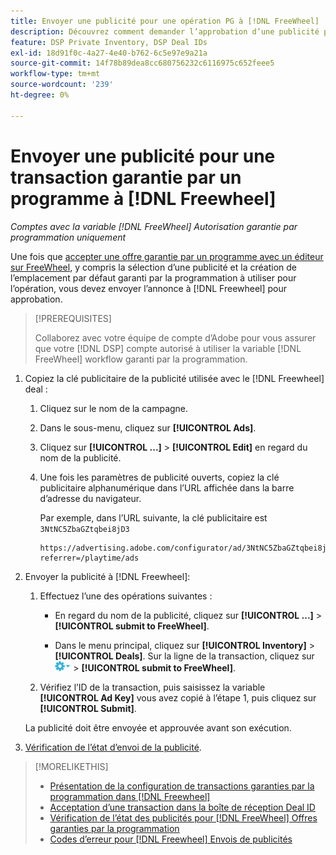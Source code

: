 ```yaml
---
title: Envoyer une publicité pour une opération PG à [!DNL FreeWheel]
description: Découvrez comment demander l’approbation d’une publicité pour une transaction garantie par un programme avec un éditeur sur [!DNL Freewheel].
feature: DSP Private Inventory, DSP Deal IDs
exl-id: 18d91f0c-4a27-4e40-b762-6c5e97e9a21a
source-git-commit: 14f78b89dea8cc680756232c6116975c652feee5
workflow-type: tm+mt
source-wordcount: '239'
ht-degree: 0%

---
```


# Envoyer une publicité pour une transaction garantie par un programme à [!DNL Freewheel]

*Comptes avec la variable [!DNL FreeWheel] Autorisation garantie par programmation uniquement*

Une fois que [accepter une offre garantie par un programme avec un éditeur sur FreeWheel](#programmatic-guaranteed-set-up.md#pg-setup-deal-id-inbox), y compris la sélection d’une publicité et la création de l’emplacement par défaut garanti par la programmation à utiliser pour l’opération, vous devez envoyer l’annonce à [!DNL Freewheel] pour approbation.

>[!PREREQUISITES]
>
>Collaborez avec votre équipe de compte d’Adobe pour vous assurer que votre [!DNL DSP] compte autorisé à utiliser la variable [!DNL FreeWheel] workflow garanti par la programmation.

1. Copiez la clé publicitaire de la publicité utilisée avec le [!DNL Freewheel] deal :

   1. Cliquez sur le nom de la campagne.

   1. Dans le sous-menu, cliquez sur **[!UICONTROL Ads]**.

   1. Cliquez sur  **[!UICONTROL ...]** > **[!UICONTROL Edit]** en regard du nom de la publicité.

   1. Une fois les paramètres de publicité ouverts, copiez la clé publicitaire alphanumérique dans l’URL affichée dans la barre d’adresse du navigateur.

      Par exemple, dans l’URL suivante, la clé publicitaire est `3NtNC5ZbaGZtqbei8jD3`

      ```
      https://advertising.adobe.com/configurator/ad/3NtNC5ZbaGZtqbei8jD3?referrer=/playtime/ads
      ```

1. Envoyer la publicité à [!DNL Freewheel]:

   1. Effectuez l’une des opérations suivantes :

      * En regard du nom de la publicité, cliquez sur  **[!UICONTROL ...]** > **[!UICONTROL submit to FreeWheel]**.

      * Dans le menu principal, cliquez sur **[!UICONTROL Inventory]** > **[!UICONTROL Deals]**. Sur la ligne de la transaction, cliquez sur ![Menu Options](/help/dsp/assets/options-menu.png) > **[!UICONTROL submit to FreeWheel]**.
   1. Vérifiez l’ID de la transaction, puis saisissez la variable **[!UICONTROL Ad Key]** vous avez copié à l’étape 1, puis cliquez sur **[!UICONTROL Submit]**.

   La publicité doit être envoyée et approuvée avant son exécution.

1. [Vérification de l’état d’envoi de la publicité](freewheel-check-status.md).

>[!MORELIKETHIS]
>
>* [Présentation de la configuration de transactions garanties par la programmation dans [!DNL Freewheel]](freewheel-overview.md)
>* [Acceptation d’une transaction dans la boîte de réception Deal ID](deal-id-inbox-accept.md)
>* [Vérification de l’état des publicités pour [!DNL FreeWheel] Offres garanties par la programmation](freewheel-check-status.md)
>* [Codes d’erreur pour [!DNL Freewheel] Envois de publicités](freewheel-error-codes.md)

